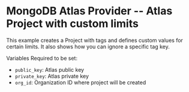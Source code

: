 # MongoDB Atlas Provider -- Atlas Project with custom limits
This example creates a Project with tags and defines custom values for certain limits.
It also shows how you can ignore a specific tag key.

Variables Required to be set:
- `public_key`: Atlas public key
- `private_key`: Atlas  private key
- `org_id`: Organization ID where project will be created
